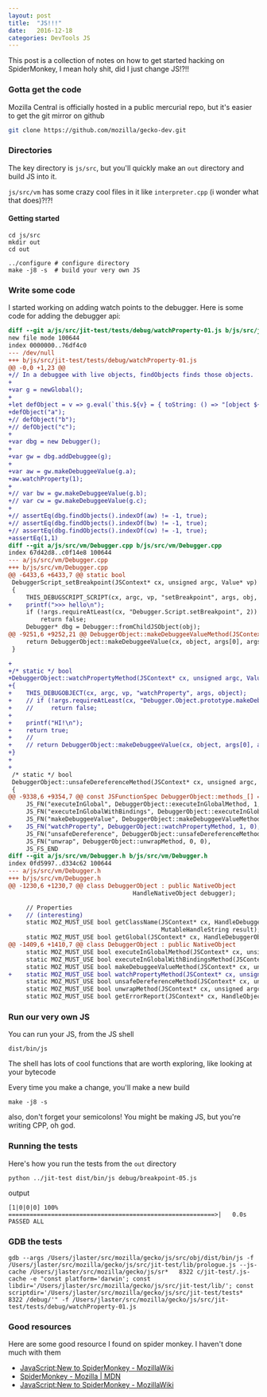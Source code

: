```yaml
---
layout: post
title:  "JS!!!"
date:   2016-12-18
categories: DevTools JS
---
```


This post is a collection of notes on how to get started hacking on SpiderMonkey, I mean holy shit, did I just change JS!?!!

### Gotta get the code

Mozilla Central is officially hosted in a public mercurial repo, but it's easier to get the git mirror on github

```bash
git clone https://github.com/mozilla/gecko-dev.git
```

### Directories

The key directory is `js/src`, but you'll quickly make an `out` directory and build JS into it.

`js/src/vm` has some crazy cool files in it like `interpreter.cpp` (i wonder what that does)?!?!

#### Getting started

```shell
cd js/src
mkdir out
cd out

../configure # configure directory
make -j8 -s  # build your very own JS
```

### Write some code

I started working on adding watch points to the debugger. Here is some code for adding the debugger api:

```diff
diff --git a/js/src/jit-test/tests/debug/watchProperty-01.js b/js/src/jit-test/tests/debug/watchProperty-01.js
new file mode 100644
index 0000000..76df4c0
--- /dev/null
+++ b/js/src/jit-test/tests/debug/watchProperty-01.js
@@ -0,0 +1,23 @@
+// In a debuggee with live objects, findObjects finds those objects.
+
+var g = newGlobal();
+
+let defObject = v => g.eval(`this.${v} = { toString: () => "[object ${v}]" }`);
+defObject("a");
+// defObject("b");
+// defObject("c");
+
+var dbg = new Debugger();
+
+var gw = dbg.addDebuggee(g);
+
+var aw = gw.makeDebuggeeValue(g.a);
+aw.watchProperty(1);
+
+// var bw = gw.makeDebuggeeValue(g.b);
+// var cw = gw.makeDebuggeeValue(g.c);
+
+// assertEq(dbg.findObjects().indexOf(aw) != -1, true);
+// assertEq(dbg.findObjects().indexOf(bw) != -1, true);
+// assertEq(dbg.findObjects().indexOf(cw) != -1, true);
+assertEq(1,1)
diff --git a/js/src/vm/Debugger.cpp b/js/src/vm/Debugger.cpp
index 67d42d8..c0f14e8 100644
--- a/js/src/vm/Debugger.cpp
+++ b/js/src/vm/Debugger.cpp
@@ -6433,6 +6433,7 @@ static bool
 DebuggerScript_setBreakpoint(JSContext* cx, unsigned argc, Value* vp)
 {
     THIS_DEBUGSCRIPT_SCRIPT(cx, argc, vp, "setBreakpoint", args, obj, script);
+    printf(">>> hello\n");
     if (!args.requireAtLeast(cx, "Debugger.Script.setBreakpoint", 2))
         return false;
     Debugger* dbg = Debugger::fromChildJSObject(obj);
@@ -9251,6 +9252,21 @@ DebuggerObject::makeDebuggeeValueMethod(JSContext* cx, unsigned argc, Value* vp)
     return DebuggerObject::makeDebuggeeValue(cx, object, args[0], args.rval());
 }

+
+/* static */ bool
+DebuggerObject::watchPropertyMethod(JSContext* cx, unsigned argc, Value* vp)
+{
+    THIS_DEBUGOBJECT(cx, argc, vp, "watchProperty", args, object);
+    // if (!args.requireAtLeast(cx, "Debugger.Object.prototype.makeDebuggeeValue", 1))
+    //     return false;
+
+    printf("HI!\n");
+    return true;
+    //
+    // return DebuggerObject::makeDebuggeeValue(cx, object, args[0], args.rval());
+}
+
+
 /* static */ bool
 DebuggerObject::unsafeDereferenceMethod(JSContext* cx, unsigned argc, Value* vp)
 {
@@ -9338,6 +9354,7 @@ const JSFunctionSpec DebuggerObject::methods_[] = {
     JS_FN("executeInGlobal", DebuggerObject::executeInGlobalMethod, 1, 0),
     JS_FN("executeInGlobalWithBindings", DebuggerObject::executeInGlobalWithBindingsMethod, 2, 0),
     JS_FN("makeDebuggeeValue", DebuggerObject::makeDebuggeeValueMethod, 1, 0),
+    JS_FN("watchProperty", DebuggerObject::watchPropertyMethod, 1, 0),
     JS_FN("unsafeDereference", DebuggerObject::unsafeDereferenceMethod, 0, 0),
     JS_FN("unwrap", DebuggerObject::unwrapMethod, 0, 0),
     JS_FS_END
diff --git a/js/src/vm/Debugger.h b/js/src/vm/Debugger.h
index 0fd5997..d334c62 100644
--- a/js/src/vm/Debugger.h
+++ b/js/src/vm/Debugger.h
@@ -1230,6 +1230,7 @@ class DebuggerObject : public NativeObject
                                   HandleNativeObject debugger);

     // Properties
+    // (interesting)
     static MOZ_MUST_USE bool getClassName(JSContext* cx, HandleDebuggerObject object,
                                           MutableHandleString result);
     static MOZ_MUST_USE bool getGlobal(JSContext* cx, HandleDebuggerObject object,
@@ -1409,6 +1410,7 @@ class DebuggerObject : public NativeObject
     static MOZ_MUST_USE bool executeInGlobalMethod(JSContext* cx, unsigned argc, Value* vp);
     static MOZ_MUST_USE bool executeInGlobalWithBindingsMethod(JSContext* cx, unsigned argc, Value* vp);
     static MOZ_MUST_USE bool makeDebuggeeValueMethod(JSContext* cx, unsigned argc, Value* vp);
+    static MOZ_MUST_USE bool watchPropertyMethod(JSContext* cx, unsigned argc, Value* vp);
     static MOZ_MUST_USE bool unsafeDereferenceMethod(JSContext* cx, unsigned argc, Value* vp);
     static MOZ_MUST_USE bool unwrapMethod(JSContext* cx, unsigned argc, Value* vp);
     static MOZ_MUST_USE bool getErrorReport(JSContext* cx, HandleObject maybeError,
```

### Run our very own JS

You can run your JS, from the JS shell

```
dist/bin/js
```

The shell has lots of cool functions that are worth exploring, like looking at your bytecode

Every time you make a change, you'll make a new build

```
make -j8 -s
```

also, don't forget your semicolons! You might be making JS, but you're writing CPP, oh god.


### Running the tests

Here's how you run the tests from the `out` directory

```
python ../jit-test dist/bin/js debug/breakpoint-05.js
```

output
```
[1|0|0|0] 100% ==========================================================>|   0.0s
PASSED ALL
```

### GDB the tests
```
gdb --args /Users/jlaster/src/mozilla/gecko/js/src/obj/dist/bin/js -f /Users/jlaster/src/mozilla/gecko/js/src/jit-test/lib/prologue.js --js-cache /Users/jlaster/src/mozilla/gecko/js/sr*   8322 c/jit-test/.js-cache -e "const platform='darwin'; const libdir='/Users/jlaster/src/mozilla/gecko/js/src/jit-test/lib/'; const scriptdir='/Users/jlaster/src/mozilla/gecko/js/src/jit-test/tests*   8322 /debug/'" -f /Users/jlaster/src/mozilla/gecko/js/src/jit-test/tests/debug/watchProperty-01.js
```


### Good resources

Here are some good resource I found on spider monkey. I haven't done much with them

* [JavaScript:New to SpiderMonkey - MozillaWiki](https://wiki.mozilla.org/JavaScript:New_to_SpiderMonkey)
* [SpiderMonkey - Mozilla | MDN](https://developer.mozilla.org/en-US/docs/Mozilla/Projects/SpiderMonkey)
* [JavaScript:New to SpiderMonkey - MozillaWiki](https://wiki.mozilla.org/JavaScript:New_to_SpiderMonkey)

